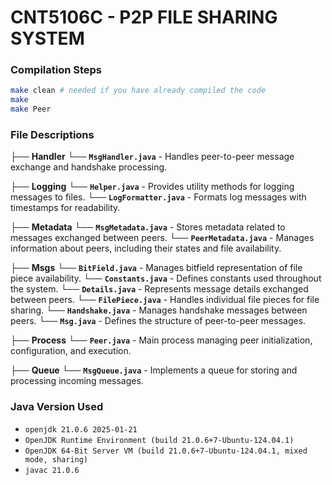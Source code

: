 # CNT5106C - P2P FILE SHARING SYSTEM

### Compilation Steps

```bash
make clean # needed if you have already compiled the code
make
make Peer
```

### File Descriptions

├── **Handler**
└── **`MsgHandler.java`** - Handles peer-to-peer message exchange and handshake processing.

├── **Logging**
└── **`Helper.java`** - Provides utility methods for logging messages to files.
└── **`LogFormatter.java`** - Formats log messages with timestamps for readability.

├── **Metadata**
└── **`MsgMetadata.java`** - Stores metadata related to messages exchanged between peers.
└── **`PeerMetadata.java`** - Manages information about peers, including their states and file availability.

├── **Msgs**
└── **`BitField.java`** - Manages bitfield representation of file piece availability.
└── **`Constants.java`** - Defines constants used throughout the system.
└── **`Details.java`** - Represents message details exchanged between peers.
└── **`FilePiece.java`** - Handles individual file pieces for file sharing.
└── **`Handshake.java`** - Manages handshake messages between peers.
└── **`Msg.java`** - Defines the structure of peer-to-peer messages.

├── **Process**
└── **`Peer.java`** - Main process managing peer initialization, configuration, and execution.

├── **Queue**
└── **`MsgQueue.java`** - Implements a queue for storing and processing incoming messages.

### Java Version Used

- `openjdk 21.0.6 2025-01-21`
- `OpenJDK Runtime Environment (build 21.0.6+7-Ubuntu-124.04.1)`
- `OpenJDK 64-Bit Server VM (build 21.0.6+7-Ubuntu-124.04.1, mixed mode, sharing)`
- `javac 21.0.6`